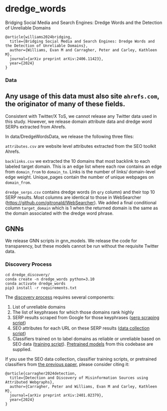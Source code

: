 # dredge_words
Bridging Social Media and Search Engines: Dredge Words and the Detection of Unreliable Domains

```
@article{williams2024bridging,
  title={Bridging Social Media and Search Engines: Dredge Words and the Detection of Unreliable Domains},
  author={Williams, Evan M and Carragher, Peter and Carley, Kathleen M},
  journal={arXiv preprint arXiv:2406.11423},
  year={2024}
}
```
### Data

## Any usage of this data must also site `ahrefs.com`, the originator of many of these fields.

Consistent with Twitter/X ToS, we cannot release any Twitter data used in this study. However, we release domain attribute data and dredge word SERPs extracted from Ahrefs.
 
In data/DredgeWordsData, we release the following three files:

`attributes.csv` are website level attributes extracted from the SEO toolkit Ahrefs.

`backlinks.csv` we extracted the 10 domains that most backlink to each labeled target domain. This is an edge list where each row contains an edge from `domain_from` to `domain_to`. Links is the number of links/ domain-level edge weight. Unique_pages contain the number of unique webpages on `domain_from`.

`dredge_serps.csv` contains dredge words (in `qry` column) and their top 10 SERP results. Most columns are identical to those in WebSearcher (https://github.com/gitronald/WebSearcher). We added a final conditional column `target_domain` which is 1 when the returned domain is the same as the domain associated with the dredge word phrase.

## GNNs

We release GNN scripts in gnn_models. We release the code for transparency, but these models cannot be run without the requisite Twitter data.

### Discovery Process
```
cd dredge_discovery/
conda create -n dredge_words python=3.10
conda activate dredge_words
pip3 install -r requirements.txt
```

The [discovery process](dredge_discovery/discovery.ipynb) requires several components:
1. List of unreliable domains
2. The list of keyphrases for which those domains rank highly
3. SERP results scraped from Google for those keyphrases ([serp scraping script](dredge_discovery/serp_pull.py))
4. SEO attributes for each URL on these SERP results ([data collection script](https://github.com/CASOS-IDeaS-CMU/Detection-and-Discovery-of-Misinformation-Sources/tree/master/data_collection))
5. Classifiers trained on to label domains as reliable or unreliable based on SEO data ([training script](https://github.com/CASOS-IDeaS-CMU/Detection-and-Discovery-of-Misinformation-Sources/blob/master/flat_models/train_classifiers.ipynb)). [Pretrained models](pretrained_models/) from this codebase are supplied.

If you use the SEO data collection, classifier training scripts, or pretrained classifiers from [the previous paper](https://github.com/CASOS-IDeaS-CMU/Detection-and-Discovery-of-Misinformation-Sources/tree/master), please consider citing it:
```
@article{carragher2024detection,
  title={Detection and Discovery of Misinformation Sources using Attributed Webgraphs},
  author={Carragher, Peter and Williams, Evan M and Carley, Kathleen M},
  journal={arXiv preprint arXiv:2401.02379},
  year={2024}
}
```